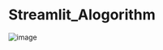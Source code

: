 # Streamlit_Alogorithm
![image](https://github.com/LoylP/Streamlit_Alogorithm/assets/115894727/4dc3cc62-22a6-49ff-8e8c-2c09b58973df)
